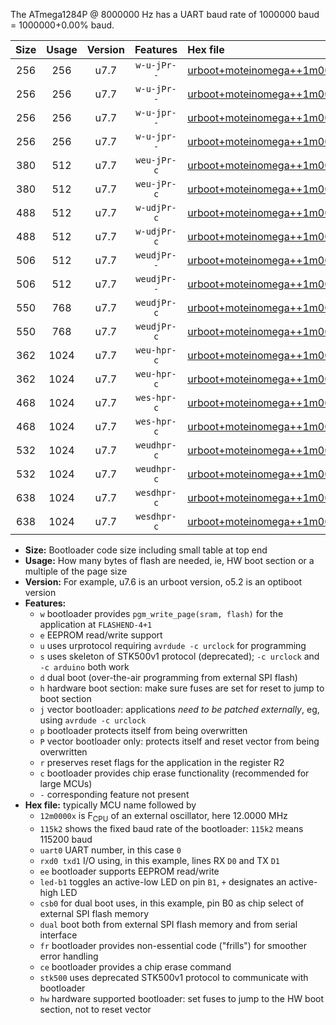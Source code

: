 The ATmega1284P @ 8000000 Hz has a UART baud rate of 1000000 baud = 1000000+0.00% baud.

|Size|Usage|Version|Features|Hex file|
|:-:|:-:|:-:|:-:|:--|
|256|256|u7.7|`w-u-jPr--`|[urboot+moteinomega++1m0000x++125k0_uart0_rxd0_txd1_led+d7.hex](https://raw.githubusercontent.com/stefanrueger/urboot.hex/main/boards/moteinomega/external_oscillator/fcpu++1m0000_Hz/br++125k0_bps/urboot+moteinomega++1m0000x++125k0_uart0_rxd0_txd1_led+d7.hex)|
|256|256|u7.7|`w-u-jPr--`|[urboot+moteinomega++1m0000x++125k0_uart1_rxd2_txd3_led+d7.hex](https://raw.githubusercontent.com/stefanrueger/urboot.hex/main/boards/moteinomega/external_oscillator/fcpu++1m0000_Hz/br++125k0_bps/urboot+moteinomega++1m0000x++125k0_uart1_rxd2_txd3_led+d7.hex)|
|256|256|u7.7|`w-u-jpr--`|[urboot+moteinomega++1m0000x++125k0_uart0_rxd0_txd1_led+d7_fr.hex](https://raw.githubusercontent.com/stefanrueger/urboot.hex/main/boards/moteinomega/external_oscillator/fcpu++1m0000_Hz/br++125k0_bps/urboot+moteinomega++1m0000x++125k0_uart0_rxd0_txd1_led+d7_fr.hex)|
|256|256|u7.7|`w-u-jpr--`|[urboot+moteinomega++1m0000x++125k0_uart1_rxd2_txd3_led+d7_fr.hex](https://raw.githubusercontent.com/stefanrueger/urboot.hex/main/boards/moteinomega/external_oscillator/fcpu++1m0000_Hz/br++125k0_bps/urboot+moteinomega++1m0000x++125k0_uart1_rxd2_txd3_led+d7_fr.hex)|
|380|512|u7.7|`weu-jPr-c`|[urboot+moteinomega++1m0000x++125k0_uart0_rxd0_txd1_ee_led+d7_fr_ce.hex](https://raw.githubusercontent.com/stefanrueger/urboot.hex/main/boards/moteinomega/external_oscillator/fcpu++1m0000_Hz/br++125k0_bps/urboot+moteinomega++1m0000x++125k0_uart0_rxd0_txd1_ee_led+d7_fr_ce.hex)|
|380|512|u7.7|`weu-jPr-c`|[urboot+moteinomega++1m0000x++125k0_uart1_rxd2_txd3_ee_led+d7_fr_ce.hex](https://raw.githubusercontent.com/stefanrueger/urboot.hex/main/boards/moteinomega/external_oscillator/fcpu++1m0000_Hz/br++125k0_bps/urboot+moteinomega++1m0000x++125k0_uart1_rxd2_txd3_ee_led+d7_fr_ce.hex)|
|488|512|u7.7|`w-udjPr-c`|[urboot+moteinomega++1m0000x++125k0_uart0_rxd0_txd1_led+d7_csc7_dual_fr_ce.hex](https://raw.githubusercontent.com/stefanrueger/urboot.hex/main/boards/moteinomega/external_oscillator/fcpu++1m0000_Hz/br++125k0_bps/urboot+moteinomega++1m0000x++125k0_uart0_rxd0_txd1_led+d7_csc7_dual_fr_ce.hex)|
|488|512|u7.7|`w-udjPr-c`|[urboot+moteinomega++1m0000x++125k0_uart1_rxd2_txd3_led+d7_csc7_dual_fr_ce.hex](https://raw.githubusercontent.com/stefanrueger/urboot.hex/main/boards/moteinomega/external_oscillator/fcpu++1m0000_Hz/br++125k0_bps/urboot+moteinomega++1m0000x++125k0_uart1_rxd2_txd3_led+d7_csc7_dual_fr_ce.hex)|
|506|512|u7.7|`weudjPr--`|[urboot+moteinomega++1m0000x++125k0_uart0_rxd0_txd1_ee_led+d7_csc7_dual_fr.hex](https://raw.githubusercontent.com/stefanrueger/urboot.hex/main/boards/moteinomega/external_oscillator/fcpu++1m0000_Hz/br++125k0_bps/urboot+moteinomega++1m0000x++125k0_uart0_rxd0_txd1_ee_led+d7_csc7_dual_fr.hex)|
|506|512|u7.7|`weudjPr--`|[urboot+moteinomega++1m0000x++125k0_uart1_rxd2_txd3_ee_led+d7_csc7_dual_fr.hex](https://raw.githubusercontent.com/stefanrueger/urboot.hex/main/boards/moteinomega/external_oscillator/fcpu++1m0000_Hz/br++125k0_bps/urboot+moteinomega++1m0000x++125k0_uart1_rxd2_txd3_ee_led+d7_csc7_dual_fr.hex)|
|550|768|u7.7|`weudjPr-c`|[urboot+moteinomega++1m0000x++125k0_uart0_rxd0_txd1_ee_led+d7_csc7_dual_fr_ce.hex](https://raw.githubusercontent.com/stefanrueger/urboot.hex/main/boards/moteinomega/external_oscillator/fcpu++1m0000_Hz/br++125k0_bps/urboot+moteinomega++1m0000x++125k0_uart0_rxd0_txd1_ee_led+d7_csc7_dual_fr_ce.hex)|
|550|768|u7.7|`weudjPr-c`|[urboot+moteinomega++1m0000x++125k0_uart1_rxd2_txd3_ee_led+d7_csc7_dual_fr_ce.hex](https://raw.githubusercontent.com/stefanrueger/urboot.hex/main/boards/moteinomega/external_oscillator/fcpu++1m0000_Hz/br++125k0_bps/urboot+moteinomega++1m0000x++125k0_uart1_rxd2_txd3_ee_led+d7_csc7_dual_fr_ce.hex)|
|362|1024|u7.7|`weu-hpr-c`|[urboot+moteinomega++1m0000x++125k0_uart0_rxd0_txd1_ee_led+d7_fr_ce_hw.hex](https://raw.githubusercontent.com/stefanrueger/urboot.hex/main/boards/moteinomega/external_oscillator/fcpu++1m0000_Hz/br++125k0_bps/urboot+moteinomega++1m0000x++125k0_uart0_rxd0_txd1_ee_led+d7_fr_ce_hw.hex)|
|362|1024|u7.7|`weu-hpr-c`|[urboot+moteinomega++1m0000x++125k0_uart1_rxd2_txd3_ee_led+d7_fr_ce_hw.hex](https://raw.githubusercontent.com/stefanrueger/urboot.hex/main/boards/moteinomega/external_oscillator/fcpu++1m0000_Hz/br++125k0_bps/urboot+moteinomega++1m0000x++125k0_uart1_rxd2_txd3_ee_led+d7_fr_ce_hw.hex)|
|468|1024|u7.7|`wes-hpr-c`|[urboot+moteinomega++1m0000x++125k0_uart0_rxd0_txd1_ee_led+d7_fr_ce_stk500_hw.hex](https://raw.githubusercontent.com/stefanrueger/urboot.hex/main/boards/moteinomega/external_oscillator/fcpu++1m0000_Hz/br++125k0_bps/urboot+moteinomega++1m0000x++125k0_uart0_rxd0_txd1_ee_led+d7_fr_ce_stk500_hw.hex)|
|468|1024|u7.7|`wes-hpr-c`|[urboot+moteinomega++1m0000x++125k0_uart1_rxd2_txd3_ee_led+d7_fr_ce_stk500_hw.hex](https://raw.githubusercontent.com/stefanrueger/urboot.hex/main/boards/moteinomega/external_oscillator/fcpu++1m0000_Hz/br++125k0_bps/urboot+moteinomega++1m0000x++125k0_uart1_rxd2_txd3_ee_led+d7_fr_ce_stk500_hw.hex)|
|532|1024|u7.7|`weudhpr-c`|[urboot+moteinomega++1m0000x++125k0_uart0_rxd0_txd1_ee_led+d7_csc7_dual_fr_ce_hw.hex](https://raw.githubusercontent.com/stefanrueger/urboot.hex/main/boards/moteinomega/external_oscillator/fcpu++1m0000_Hz/br++125k0_bps/urboot+moteinomega++1m0000x++125k0_uart0_rxd0_txd1_ee_led+d7_csc7_dual_fr_ce_hw.hex)|
|532|1024|u7.7|`weudhpr-c`|[urboot+moteinomega++1m0000x++125k0_uart1_rxd2_txd3_ee_led+d7_csc7_dual_fr_ce_hw.hex](https://raw.githubusercontent.com/stefanrueger/urboot.hex/main/boards/moteinomega/external_oscillator/fcpu++1m0000_Hz/br++125k0_bps/urboot+moteinomega++1m0000x++125k0_uart1_rxd2_txd3_ee_led+d7_csc7_dual_fr_ce_hw.hex)|
|638|1024|u7.7|`wesdhpr-c`|[urboot+moteinomega++1m0000x++125k0_uart0_rxd0_txd1_ee_led+d7_csc7_dual_fr_ce_stk500_hw.hex](https://raw.githubusercontent.com/stefanrueger/urboot.hex/main/boards/moteinomega/external_oscillator/fcpu++1m0000_Hz/br++125k0_bps/urboot+moteinomega++1m0000x++125k0_uart0_rxd0_txd1_ee_led+d7_csc7_dual_fr_ce_stk500_hw.hex)|
|638|1024|u7.7|`wesdhpr-c`|[urboot+moteinomega++1m0000x++125k0_uart1_rxd2_txd3_ee_led+d7_csc7_dual_fr_ce_stk500_hw.hex](https://raw.githubusercontent.com/stefanrueger/urboot.hex/main/boards/moteinomega/external_oscillator/fcpu++1m0000_Hz/br++125k0_bps/urboot+moteinomega++1m0000x++125k0_uart1_rxd2_txd3_ee_led+d7_csc7_dual_fr_ce_stk500_hw.hex)|

- **Size:** Bootloader code size including small table at top end
- **Usage:** How many bytes of flash are needed, ie, HW boot section or a multiple of the page size
- **Version:** For example, u7.6 is an urboot version, o5.2 is an optiboot version
- **Features:**
  + `w` bootloader provides `pgm_write_page(sram, flash)` for the application at `FLASHEND-4+1`
  + `e` EEPROM read/write support
  + `u` uses urprotocol requiring `avrdude -c urclock` for programming
  + `s` uses skeleton of STK500v1 protocol (deprecated); `-c urclock` and `-c arduino` both work
  + `d` dual boot (over-the-air programming from external SPI flash)
  + `h` hardware boot section: make sure fuses are set for reset to jump to boot section
  + `j` vector bootloader: applications *need to be patched externally*, eg, using `avrdude -c urclock`
  + `p` bootloader protects itself from being overwritten
  + `P` vector bootloader only: protects itself and reset vector from being overwritten
  + `r` preserves reset flags for the application in the register R2
  + `c` bootloader provides chip erase functionality (recommended for large MCUs)
  + `-` corresponding feature not present
- **Hex file:** typically MCU name followed by
  + `12m0000x` is F<sub>CPU</sub> of an external oscillator, here 12.0000 MHz
  + `115k2` shows the fixed baud rate of the bootloader: `115k2` means 115200 baud
  + `uart0` UART number, in this case `0`
  + `rxd0 txd1` I/O using, in this example, lines RX `D0` and TX `D1`
  + `ee` bootloader supports EEPROM read/write
  + `led-b1` toggles an active-low LED on pin `B1`, `+` designates an active-high LED
  + `csb0` for dual boot uses, in this example, pin B0 as chip select of external SPI flash memory
  + `dual` boot both from external SPI flash memory and from serial interface
  + `fr` bootloader provides non-essential code ("frills") for smoother error handling
  + `ce` bootloader provides a chip erase command
  + `stk500` uses deprecated STK500v1 protocol to communicate with bootloader
  + `hw` hardware supported bootloader: set fuses to jump to the HW boot section, not to reset vector
